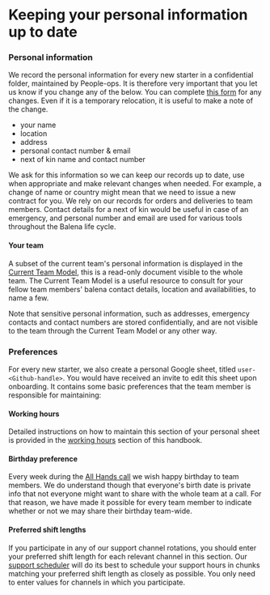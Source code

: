 # Keeping your personal information up to date
### Personal information
We record the personal information for every new starter in a confidential folder, maintained by People-ops. It is therefore very important that you let us know if you change any of the below. You can complete [this form](https://app.pipefy.com/public/form/qa2uTsGh) for any changes. Even if it is a temporary relocation, it is useful to make a note of the change. 

- your name
- location
- address
- personal contact number & email
- next of kin name and contact number

We ask for this information so we can keep our records up to date, use when appropriate and make relevant changes when needed. For example, a change of name or country might mean that we need to issue a new contract for you. We rely on our records for orders and deliveries to team members. Contact details for a next of kin would be useful in case of an emergency, and personal number and email are used for various tools throughout the Balena life cycle.

#### Your team

A subset of the current team's personal information is displayed in the [Current Team Model](https://docs.google.com/spreadsheets/d/1fOpah2A6N3xImg5xxGbTygdcNRGBlyZ_jQ2UIzy9PLE/edit#gid=404458414), this is a read-only document visible to the whole team. The Current Team Model is a useful resource to consult for your fellow team members' balena contact details, location and availabilities, to name a few.

Note that sensitive personal information, such as addresses, emergency contacts and contact numbers are stored confidentially, and are not visible to the team through the Current Team Model or any other way.

### Preferences

For every new starter, we also create a personal Google sheet, titled `user-<Github-handle>`. You would have received an invite to edit this sheet upon onboarding. It contains some basic preferences that the team member is responsible for maintaining:

#### Working hours

Detailed instructions on how to maintain this section of your personal sheet is provided in the [working hours](./working-hours-and-availability.md) section of this handbook.

#### Birthday preference

Every week during the [All Hands call](https://github.com/balena-io/balena-io/wiki/All-hands-calls) we wish happy birthday to team members. We do understand though that everyone's birth date is private info that not everyone might want to share with the whole team at a call. For that reason, we have made it possible for every team member to indicate whether or not we may share their birthday team-wide.

#### Preferred shift lengths

If you participate in any of our support channel rotations, you should enter your preferred shift length for each relevant channel in this section. Our [support scheduler](https://github.com/people-os/support-shift-scheduler) will do its best to schedule your support hours in chunks matching your preferred shift length as closely as possible. You only need to enter values for channels in which you participate.

